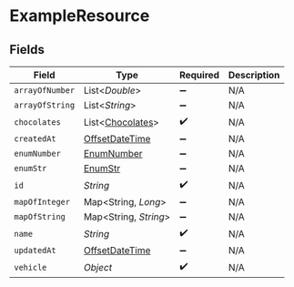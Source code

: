 # ExampleResource


## Fields

| Field                                                                                     | Type                                                                                      | Required                                                                                  | Description                                                                               |
| ----------------------------------------------------------------------------------------- | ----------------------------------------------------------------------------------------- | ----------------------------------------------------------------------------------------- | ----------------------------------------------------------------------------------------- |
| `arrayOfNumber`                                                                           | List<*Double*>                                                                            | :heavy_minus_sign:                                                                        | N/A                                                                                       |
| `arrayOfString`                                                                           | List<*String*>                                                                            | :heavy_minus_sign:                                                                        | N/A                                                                                       |
| `chocolates`                                                                              | List<[Chocolates](../../models/shared/Chocolates.md)>                                     | :heavy_check_mark:                                                                        | N/A                                                                                       |
| `createdAt`                                                                               | [OffsetDateTime](https://docs.oracle.com/javase/8/docs/api/java/time/OffsetDateTime.html) | :heavy_minus_sign:                                                                        | N/A                                                                                       |
| `enumNumber`                                                                              | [EnumNumber](../../models/shared/EnumNumber.md)                                           | :heavy_minus_sign:                                                                        | N/A                                                                                       |
| `enumStr`                                                                                 | [EnumStr](../../models/shared/EnumStr.md)                                                 | :heavy_minus_sign:                                                                        | N/A                                                                                       |
| `id`                                                                                      | *String*                                                                                  | :heavy_check_mark:                                                                        | N/A                                                                                       |
| `mapOfInteger`                                                                            | Map<String, *Long*>                                                                       | :heavy_minus_sign:                                                                        | N/A                                                                                       |
| `mapOfString`                                                                             | Map<String, *String*>                                                                     | :heavy_minus_sign:                                                                        | N/A                                                                                       |
| `name`                                                                                    | *String*                                                                                  | :heavy_check_mark:                                                                        | N/A                                                                                       |
| `updatedAt`                                                                               | [OffsetDateTime](https://docs.oracle.com/javase/8/docs/api/java/time/OffsetDateTime.html) | :heavy_minus_sign:                                                                        | N/A                                                                                       |
| `vehicle`                                                                                 | *Object*                                                                                  | :heavy_check_mark:                                                                        | N/A                                                                                       |